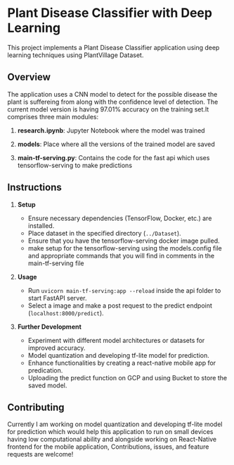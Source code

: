 # Plant Disease Classifier with Deep Learning

This project implements a Plant Disease Classifier application using deep learning techniques using PlantVillage Dataset.

## Overview

The application uses a CNN model to detect for the possible disease the plant is suffereing from along with the confidence level of detection. The current model version is having 97.01% accuracy on the training set.It comprises three main modules:

1. **research.ipynb**: Jupyter Notebook where the model was trained

2. **models**: Place where all the versions of the trained model are saved

3. **main-tf-serving.py**: Contains the code for the fast api which uses tensorflow-serving to make predictions

## Instructions

1. **Setup**
   - Ensure necessary dependencies (TensorFlow, Docker, etc.) are installed.
   - Place dataset in the specified directory (`../Dataset`).
   - Ensure that you have the tensorflow-serving docker image pulled.
   - make setup for the tensorflow-serving using the models.config file and appropriate commands that you will find in comments in the main-tf-serving file

2. **Usage**
   - Run `uvicorn main-tf-serving:app --reload` inside the api folder to start FastAPI server.
   - Select a image and make a post request to the predict endpoint (`localhost:8000/predict`).

3. **Further Development**
   - Experiment with different model architectures or datasets for improved accuracy.
   - Model quantization and developing tf-lite model for prediction.
   - Enhance functionalities by creating a react-native mobile app for predication.
   - Uploading the predict function on GCP and using Bucket to store the saved model.

## Contributing
Currently I am working on model quantization and developing tf-lite model for prediction which would help this application to run on small devices having low computational ability and alongside working on React-Native frontend for the mobile application, Contributions, issues, and feature requests are welcome!
